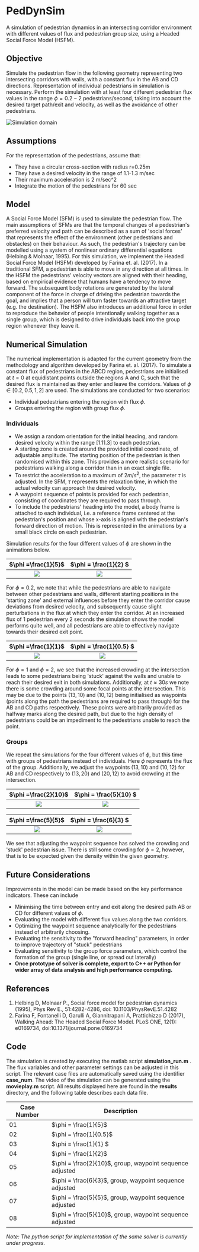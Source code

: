 # PedDynSim
A simulation of pedestrian dynamics in an intersecting corridor environment with different values of flux and pedestrian group size, using a Headed Social Force Model (HSFM).

## Objective
Simulate the pedestrian flow in  the following geometry representing two intersecting corridors with walls, with a constant flux in the AB and CD directions. Representation of individual pedestrians in simulation is necessary. Perform the simulation with at least four different pedestrian flux values in the range $\phi = 0.2 - 2$ pedestrians/second, taking into account the desired target path/exit and velocity, as well as the avoidance of other pedestrians.

![Simulation domain](domain.png )


## Assumptions
For the representation of the pedestrians, assume that:
* They have a circular cross-section with radius r=0.25m
* They have a desired velocity in the range of 1.1-1.3 m/sec
* Their maximum acceleration is 2 m/sec^2
* Integrate the motion of the pedestrians for 60 sec

## Model
A Social Force Model (SFM) is used to simulate the pedestrian flow. The main assumptions of SFMs are that the temporal changes of a pedestrian's preferred velocity and path can be described as a sum of 'social forces' that represents the effect of the environment (other pedestrians and obstacles) on their behaviour. As such, the pedestrian's trajectory can be modelled using a system of nonlinear ordinary differential equations (Helbing & Molnaar, 1995). For this simulation, we implement the Headed Social Force Model (HSFM) developed by Farina et. al. (2017). In a traditional SFM, a pedestrian is able to move in any direction at all times. In the HSFM the pedestrians' velocity vectors are aligned with their heading, based on empirical evidence that humans have a tendency to move forward. The subsequent body rotations are generated by the lateral component of the force in charge of driving the pedestrian towards the goal, and implies that a person will turn faster towards an attractive target (e.g. the destination). The HSFM also introduces an additional force in order to reproduce the behavior of people intentionally walking together as a single group, which is designed to drive individuals back into the group region whenever they leave it. 

## Numerical Simulation
The numerical implementation is adapted for the current geometry from the methodology and algorithm developed by Farina et. al. (2017). To simulate a constant flux of pedestrians in the ABCD region, pedestrians are initialised at $t=0$ at equidistant points outside the regions A and C, such that the desired flux is maintained as they enter and leave the corridors. Values of $\phi \in [0.2, 0.5, 1, 2]$ are used. The simulations are conducted for two scenarios:
* Individual pedestrians entering the region with flux $\phi$.
* Groups entering the region with group flux $\phi$.

### Individuals

* We assign a random orientation for the initial heading, and random desired velocity within the range $[1.1 1.3]$ to each pedestrian. 
* A starting zone is created around the provided initial coordinate, of adjustable amplitude. The starting position of the pedestrian is then randomised within this zone. This provides a more realistic scenario for pedestrians walking along a corridor than in an exact single file. 
* To restrict the acceleration to a maximum of $2 m/s^2$, the parameter $\tau$ is adjusted. In the SFM, $\tau$ represents the relaxation time, in which the actual velocity can approach the desired velocity.
* A waypoint sequence of points is provided for each pedestrian, consisting of coordinates they are required to pass through.
* To include the pedestrians' heading into the model, a body frame  is attached to each individual, i.e. a reference
frame centered at the pedestrian's position and whose x-axis is aligned with the pedestrian's forward direction of motion. This is represented in the animations by a small black circle on each pedestrian. 

Simulation results for the four different values of $\phi$ are shown in the animations below.

$\phi =\frac{1}{5}$            |   $\phi = \frac{1}{2} $
:-------------------------:|:-------------------------:
![](simulation_01.gif)  |  ![](simulation_04.gif)

For $\phi = 0.2$, we note that while the pedestrians are able to navigate between other pedestrians and walls, different starting positions in the 'starting zone' and external influences before they enter the corridor cause deviations from desired velocity, and subsequently cause slight perturbations in the flux at which they enter the corridor. At an increased flux of 1 pedestrian every 2 seconds the simulation shows the model performs quite well, and all pedestrians are able to effectively navigate towards their desired exit point.

$\phi =\frac{1}{1}$            |   $\phi = \frac{1}{0.5} $
:-------------------------:|:-------------------------:
![](simulation_03.gif)  |  ![](simulation_02.gif)



For $\phi =1$ and $\phi =2$, we see that the increased crowding at the intersection leads to some pedestrians being 'stuck' against the walls and unable to reach their desired exit in both simulations. Additionally, at $t\approx 30s$ we note there is some crowding around some focal points at the intersection. This may be  due to the points $(13,10)$ and $(10, 12)$ being initialised as waypoints (points along the path the pedestrians are required to pass through) for the AB and CD paths respectively. These points were arbitrarily provided as halfway marks along the desired path, but due to the high density of pedestrians could be an impediment to the pedestrians unable to reach the point. 

### Groups

We repeat the simulations for the four different values of $\phi$, but this time with groups of pedestrians instead of individuals. Here $\phi$ represents the flux of the group. Additionally, we adjust the waypoints $(13,10)$ and $(10, 12)$ for AB and CD respectively to $(13,20)$ and $(20, 12)$ to avoid crowding at the intersection. 

$\phi =\frac{2}{10}$            |   $\phi = \frac{5}{10} $
:-------------------------:|:-------------------------:
![](simulation_05.gif)  |  ![](simulation_08.gif)


$\phi =\frac{5}{5}$            |   $\phi = \frac{6}{3} $
:-------------------------:|:-------------------------:
![](simulation_07.gif)  |  ![](simulation_06.gif)


We see that adjusting the waypoint sequence has solved the crowding and 'stuck' pedestrian issue. There is still some crowding for $\phi = 2$, however, that is to be expected given the density within the given geometry. 

## Future Considerations
Improvements in the model can be made based on the key performance indicators. These can include
* Minimising the time between entry and exit along the desired path AB or CD for different values of $\phi$.
* Evaluating the model with different flux values along the two corridors.
* Optimizing the waypoint sequence analytically for the pedestrians instead of arbitrarily choosing.
* Evaluating the sensitivity to the "forward heading" parameters, in order to improve trajectory of "stuck" pedestrians
* Evaluating sensitivity to the group force parameters, which control the formation of the group (single line, or spread out laterally)
* __Once prototype of solver is complete, export to C++ or Python for wider array of data analysis and high performance computing.__

## References
1. Helbing D, Molnaar P., Social force model for pedestrian dynamics (1995), Phys Rev E., 51:4282-4286, doi: 10.1103/PhysRevE.51.4282
2. Farina F, Fontanelli D, Garulli A, Giannitrapani A, Prattichizzo D (2017), Walking Ahead: The Headed Social Force Model. PLoS ONE, 12(1): e0169734, doi:10.1371/journal.pone.0169734

## Code

The simulation is created by executing the matlab script __simulation_run.m__ . The flux variables and other parameter settings can be adjusted in this script. The relevant case files are automatically saved using the identifier __case_num__. The video of the simulation can be generated using the __movieplay.m__ script. All results displayed here are found in the __results__ directory, and the following table describes each data file.

| Case Number  | Description                 |
|--------------|-----------------------------|
|  01            |        $\phi = \frac{1}{5}$|                     |
|  02           |        $\phi = \frac{1}{0.5}$                      |
|  03          |           $\phi = \frac{1}{1} $                  |
|  04           |     $\phi = \frac{1}{2}$                         |
|  05           |            $\phi = \frac{2}{10}$, group, waypoint sequence adjusted                  |
|  06           |       $\phi = \frac{6}{3}$, group, waypoint sequence adjusted                        |
|  07           |             $\phi = \frac{5}{5}$, group, waypoint sequence adjusted                   |
|  08           |       $\phi = \frac{5}{10}$, group, waypoint sequence adjusted               |


_Note: The python script for implementation of the same solver is currently under progress._

